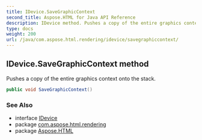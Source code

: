 ```yaml
---
title: IDevice.SaveGraphicContext
second_title: Aspose.HTML for Java API Reference
description: IDevice method. Pushes a copy of the entire graphics context onto the stack
type: docs
weight: 200
url: /java/com.aspose.html.rendering/idevice/savegraphiccontext/
---
```

## IDevice.SaveGraphicContext method

Pushes a copy of the entire graphics context onto the stack.

```java
public void SaveGraphicContext()
```

### See Also

* interface [IDevice](../)
* package [com.aspose.html.rendering](../../idevice/)
* package [Aspose.HTML](../../../)
